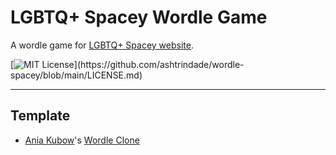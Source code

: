 # LGBTQ+ Spacey Wordle Game

A wordle game for [LGBTQ+ Spacey website](https://lgbtqspacey.com/).

[![MIT License](https://img.shields.io/apm/l/atomic-design-ui.svg?)](https://github.com/ashtrindade/wordle-spacey/blob/main/LICENSE.md)

---
## Template

- [Ania Kubow](https://github.com/kubowania)'s [Wordle Clone](https://github.com/kubowania/wordle-javascript)
